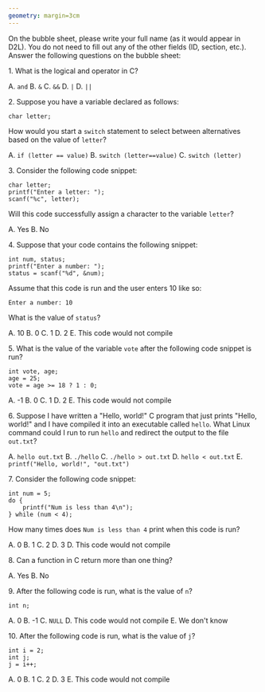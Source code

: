 ```yaml
---
geometry: margin=3cm
---
```


On the bubble sheet, please write your full name (as it would appear in D2L). You do not need to fill out
any of the other fields (ID, section, etc.). Answer the following questions on the bubble sheet:

1\.  What is the logical and operator in C?

A.  `and`
B.  `&`
C.  `&&`
D.  `|`
D.  `||`

2\.  Suppose you have a variable declared as follows:

```
char letter;
```

How would you start a `switch` statement to select between alternatives based
on the value of `letter`?

A.  `if (letter == value)`
B.  `switch (letter==value)`
C.  `switch (letter)`

3\.  Consider the following code snippet:

```
char letter;
printf("Enter a letter: ");
scanf("%c", letter);
```

Will this code successfully assign a character to the variable `letter`?

A.  Yes
B.  No

4\.  Suppose that your code contains the following snippet:

```
int num, status;
printf("Enter a number: ");
status = scanf("%d", &num);
```

Assume that this code is run and the user enters 10 like so:

```
Enter a number: 10
```

What is the value of `status`?

A.  10
B.  0
C.  1
D.  2
E.  This code would not compile

5\.  What is the value of the variable `vote` after the following code snippet
is run?

```
int vote, age;
age = 25;
vote = age >= 18 ? 1 : 0;
```

A.  -1
B.  0
C.  1
D.  2
E.  This code would not compile

6\.  Suppose I have written a "Hello, world!" C program that just prints
"Hello, world!" and I have compiled it into an executable called
`hello`. What Linux command could I run to run `hello` and redirect the output
to the file `out.txt`?

A.  `hello out.txt`
B.  `./hello`
C.  `./hello > out.txt`
D.  `hello < out.txt`
E.  `printf("Hello, world!", "out.txt")`

7\.  Consider the following code snippet:

```
int num = 5;
do {
    printf("Num is less than 4\n");
} while (num < 4);
```

How many times does `Num is less than 4` print when this code is run?

A.  0
B.  1
C.  2
D.  3
D.  This code would not compile

8\.  Can a function in C return more than one thing?

A.  Yes
B.  No

9\.  After the following code is run, what is the value of `n`?

```
int n;
```

A.  0
B.  -1
C.  `NULL`
D.  This code would not compile
E.  We don't know

10\.  After the following code is run, what is the value of `j`?

```
int i = 2;
int j;
j = i++;
```

A.  0
B.  1
C.  2
D.  3
E.  This code would not compile

